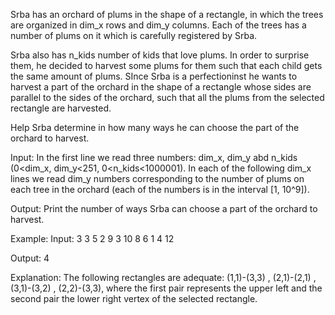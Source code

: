 Srba has an orchard of plums in the shape of a rectangle, in which the trees are organized in dim_x rows and dim_y columns. Each of the trees has a number of plums on it which is carefully registered by Srba.

Srba also has n_kids number of kids that love plums. In order to surprise them, he decided to harvest some plums for them such that each child gets the same amount of plums. SInce Srba is a perfectioninst he wants to harvest a part of the orchard in the shape of a rectangle whose sides are parallel to the sides of the orchard, such that all the plums from the selected rectangle are harvested.

Help Srba determine in how many ways he can choose the part of the orchard to harvest.

Input:
In the first line we read three numbers: dim_x, dim_y abd n_kids (0<dim_x, dim_y<251, 0<n_kids<1000001). In each of the following dim_x lines we read dim_y numbers corresponding to the number of plums on each tree in the orchard (each of the numbers is in the interval [1, 10^9]).

Output:
Print the number of ways Srba can choose a part of the orchard to harvest.

Example:
Input:
3 3 5
2 9 3
10 8 6
1 4 12

Output:
4

Explanation: The following rectangles are adequate: (1,1)-(3,3) , (2,1)-(2,1) , (3,1)-(3,2) , (2,2)-(3,3), where the first pair represents the upper left and the second pair the lower right vertex of the selected rectangle.
